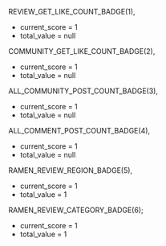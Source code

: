 REVIEW_GET_LIKE_COUNT_BADGE(1),  
- current_score = 1
- total_value = null

COMMUNITY_GET_LIKE_COUNT_BADGE(2),  
 - current_score = 1
- total_value = null
  
ALL_COMMUNITY_POST_COUNT_BADGE(3),  
- current_score = 1
- total_value = null

ALL_COMMENT_POST_COUNT_BADGE(4),  
- current_score = 1
- total_value = null

  
RAMEN_REVIEW_REGION_BADGE(5),  
- current_score = 1
- total_value = 1
 
RAMEN_REVIEW_CATEGORY_BADGE(6);
- current_score = 1
- total_value = 1
 
